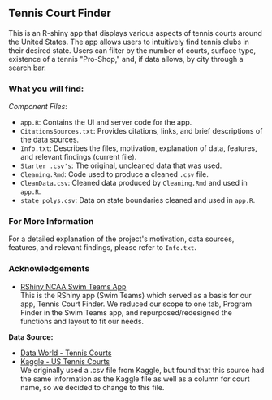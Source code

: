 ## Tennis Court Finder

This is an R-shiny app that displays various aspects of tennis courts around the United States. The app allows users to intuitively find tennis clubs in their desired state. Users can filter by the number of courts, surface type, existence of a tennis "Pro-Shop," and, if data allows, by city through a search bar.

### What you will find:

*Component Files*:
- `app.R`: Contains the UI and server code for the app.
- `CitationsSources.txt`: Provides citations, links, and brief descriptions of the data sources.
- `Info.txt`: Describes the files, motivation, explanation of data, features, and relevant findings (current file).
- `Starter .csv's`: The original, uncleaned data that was used.
- `Cleaning.Rmd`: Code used to produce a cleaned `.csv` file.
- `CleanData.csv`: Cleaned data produced by `Cleaning.Rmd` and used in `app.R`.
- `state_polys.csv`: Data on state boundaries cleaned and used in `app.R`.

### For More Information

For a detailed explanation of the project's motivation, data sources, features, and relevant findings, please refer to `Info.txt`.

### Acknowledgements
- [RShiny NCAA Swim Teams App](https://shiny.posit.co/r/gallery/education/ncaa-swim-team-finder/)  
  This is the RShiny app (Swim Teams) which served as a basis for our app, Tennis Court Finder. We reduced our scope to one tab, Program Finder in the Swim Teams app, and repurposed/redesigned the functions and layout to fit our needs.
  
**Data Source:** 
  - [Data World - Tennis Courts](https://data.world/mglobel/tennis-courts)
  - [Kaggle - US Tennis Courts](https://www.kaggle.com/datasets/thedevastator/us-tennis-courts-capacity-and-amenities)  
  We originally used a .csv file from Kaggle, but found that this source had the same information as the Kaggle file as well as a column for court name, so we decided to change to this file.

